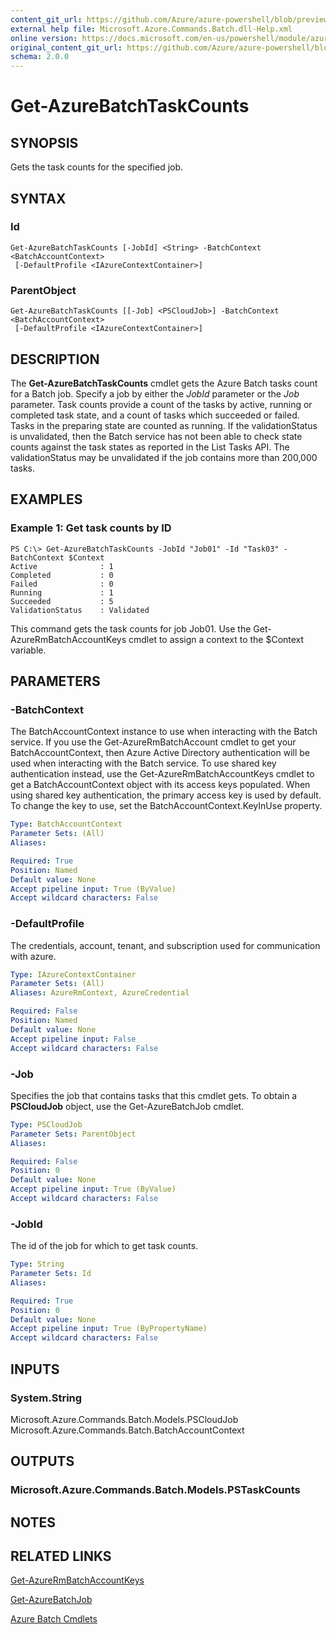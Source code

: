 ```yaml
---
content_git_url: https://github.com/Azure/azure-powershell/blob/preview/src/ResourceManager/AzureBatch/Commands.Batch/help/Get-AzureBatchTaskCounts.md
external help file: Microsoft.Azure.Commands.Batch.dll-Help.xml
online version: https://docs.microsoft.com/en-us/powershell/module/azurerm.batch/get-azurebatchtaskcounts
original_content_git_url: https://github.com/Azure/azure-powershell/blob/preview/src/ResourceManager/AzureBatch/Commands.Batch/help/Get-AzureBatchTaskCounts.md
schema: 2.0.0
---
```


# Get-AzureBatchTaskCounts

## SYNOPSIS
Gets the task counts for the specified job.

## SYNTAX

### Id
```
Get-AzureBatchTaskCounts [-JobId] <String> -BatchContext <BatchAccountContext>
 [-DefaultProfile <IAzureContextContainer>]
```

### ParentObject
```
Get-AzureBatchTaskCounts [[-Job] <PSCloudJob>] -BatchContext <BatchAccountContext>
 [-DefaultProfile <IAzureContextContainer>]
```

## DESCRIPTION
The **Get-AzureBatchTaskCounts** cmdlet gets the Azure Batch tasks count for a Batch job.
Specify a job by either the *JobId* parameter or the *Job* parameter.
Task counts provide a count of the tasks by active, running or completed task state, and a count of tasks which succeeded or failed. Tasks in the preparing state are counted as running. If the validationStatus is unvalidated, then the Batch service has not been able to check state counts against the task states as reported in the List Tasks API. The validationStatus may be unvalidated if the job contains more than 200,000 tasks.

## EXAMPLES

### Example 1: Get task counts by ID
```
PS C:\> Get-AzureBatchTaskCounts -JobId "Job01" -Id "Task03" -BatchContext $Context
Active              : 1
Completed           : 0
Failed              : 0
Running             : 1
Succeeded           : 5
ValidationStatus    : Validated
```

This command gets the task counts for job Job01.
Use the Get-AzureRmBatchAccountKeys cmdlet to assign a context to the $Context variable.

## PARAMETERS

### -BatchContext
The BatchAccountContext instance to use when interacting with the Batch service.
If you use the Get-AzureRmBatchAccount cmdlet to get your BatchAccountContext, then Azure Active Directory authentication will be used when interacting with the Batch service.
To use shared key authentication instead, use the Get-AzureRmBatchAccountKeys cmdlet to get a BatchAccountContext object with its access keys populated.
When using shared key authentication, the primary access key is used by default.
To change the key to use, set the BatchAccountContext.KeyInUse property.

```yaml
Type: BatchAccountContext
Parameter Sets: (All)
Aliases: 

Required: True
Position: Named
Default value: None
Accept pipeline input: True (ByValue)
Accept wildcard characters: False
```

### -DefaultProfile
The credentials, account, tenant, and subscription used for communication with azure.

```yaml
Type: IAzureContextContainer
Parameter Sets: (All)
Aliases: AzureRmContext, AzureCredential

Required: False
Position: Named
Default value: None
Accept pipeline input: False
Accept wildcard characters: False
```

### -Job
Specifies the job that contains tasks that this cmdlet gets.
To obtain a **PSCloudJob** object, use the Get-AzureBatchJob cmdlet.

```yaml
Type: PSCloudJob
Parameter Sets: ParentObject
Aliases: 

Required: False
Position: 0
Default value: None
Accept pipeline input: True (ByValue)
Accept wildcard characters: False
```

### -JobId
The id of the job for which to get task counts.

```yaml
Type: String
Parameter Sets: Id
Aliases: 

Required: True
Position: 0
Default value: None
Accept pipeline input: True (ByPropertyName)
Accept wildcard characters: False
```

## INPUTS

### System.String
Microsoft.Azure.Commands.Batch.Models.PSCloudJob
Microsoft.Azure.Commands.Batch.BatchAccountContext


## OUTPUTS

### Microsoft.Azure.Commands.Batch.Models.PSTaskCounts


## NOTES

## RELATED LINKS

[Get-AzureRmBatchAccountKeys](./Get-AzureRmBatchAccountKeys.md)

[Get-AzureBatchJob](./Get-AzureBatchJob.md)

[Azure Batch Cmdlets](./AzureRM.Batch.md)